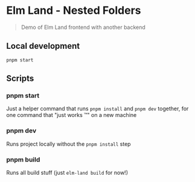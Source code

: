 # Elm Land - Nested Folders
> Demo of Elm Land frontend with another backend

## Local development

```
pnpm start
```

## Scripts

### pnpm start

Just a helper command that runs `pnpm install` and `pnpm dev` together, for one command that "just works ™️" on a new machine

### pnpm dev

Runs project locally without the `pnpm install` step

### pnpm build

Runs all build stuff (just `elm-land build` for now!)